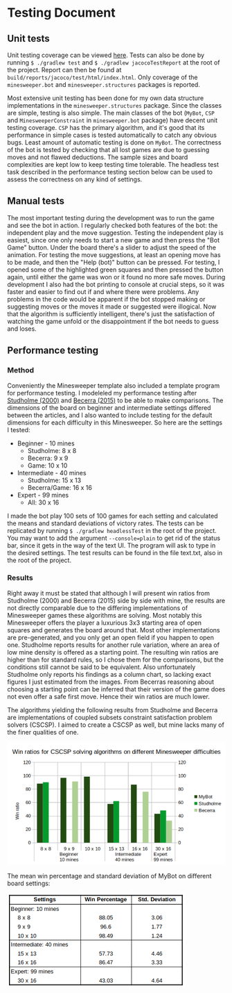 # Testing Document

## Unit tests

Unit testing coverage can be viewed [here](https://codecov.io/gh/maariaw/minesweeper-helper/tree/master/src/main/java/minesweeper). Tests can also be done by running `$ ./gradlew test` and `$ ./gradlew jacocoTestReport` at the root of the project. Report can then be found at `build/reports/jacoco/test/html/index.html`. Only coverage of the `minesweeper.bot` and `minesweeper.structures` packages is reported.

Most extensive unit testing has been done for my own data structure implementations in the `minesweeper.structures` package. Since the classes are simple, testing is also simple. The main classes of the bot (`MyBot`, `CSP` and `MinesweeperConstraint` in `minesweeper.bot` package) have decent unit testing coverage. `CSP` has the primary algorithm, and it's good that its performance in simple cases is tested automatically to catch any obvious bugs. Least amount of automatic testing is done on `MyBot`. The correctness of the bot is tested by checking that all lost games are due to guessing moves and not flawed deductions. The sample sizes and board complexities are kept low to keep testing time tolerable. The headless test task described in the performance testing section below can be used to assess the correctness on any kind of settings.

## Manual tests

The most important testing during the development was to run the game and see the bot in action. I regularly checked both features of the bot: the independent play and the move suggestion. Testing the independent play is easiest, since one only needs to start a new game and then press the "Bot Game" button. Under the board there's a slider to adjust the speed of the animation. For testing the move suggestions, at least an opening move has to be made, and then the "Help (bot)" button can be pressed. For testing, I opened some of the highlighted green squares and then pressed the button again, until either the game was won or it found no more safe moves. During development I also had the bot printing to console at crucial steps, so it was faster and easier to find out if and where there were problems. Any problems in the code would be apparent if the bot stopped making or suggesting moves or the moves it made or suggested were illogical. Now that the algorithm is sufficiently intelligent, there's just the satisfaction of watching the game unfold or the disappointment if the bot needs to guess and loses.

## Performance testing

### Method

Conveniently the Minesweeper template also included a template program for performance testing. I modeleled my performance testing after [Studholme (2000)](http://www.cs.toronto.edu/~cvs/minesweeper/minesweeper.pdf) and [Becerra (2015)](https://dash.harvard.edu/bitstream/handle/1/14398552/BECERRA-SENIORTHESIS-2015.pdf) to be able to make comparisons. The dimensions of the board on beginner and intermediate settings differed between the articles, and I also wanted to include testing for the default dimensions for each difficulty in this Minesweeper. So here are the settings I tested:

* Beginner - 10 mines
  * Studholme: 8 x 8
  * Becerra: 9 x 9
  * Game: 10 x 10
* Intermediate - 40 mines
  * Studholme: 15 x 13
  * Becerra/Game: 16 x 16
* Expert - 99 mines
  * All: 30 x 16

I made the bot play 100 sets of 100 games for each setting and calculated the means and standard deviations of victory rates. The tests can be replicated by running `$ ./gradlew headlessTest` in the root of the project. You may want to add the argument `--console=plain` to get rid of the status bar, since it gets in the way of the text UI. The program will ask to type in the desired settings. The test results can be found in the file text.txt, also in the root of the project.

### Results

Right away it must be stated that although I will present win ratios from Studholme (2000) and Becerra (2015) side by side with mine, the results are not directly comparable due to the differing implementations of Minesweeper games these algorithms are solving. Most notably this Minesweeper offers the player a luxurious 3x3 starting area of open squares and generates the board around that. Most other implementations are pre-generated, and you only get an open field if you happen to open one. Studholme reports results for another rule variation, where an area of low mine density is offered as a starting point. The resulting win ratios are higher than for standard rules, so I chose them for the comparisons, but the conditions still cannot be said to be equivalent. Also unfortunately Studholme only reports his findings as a column chart, so lacking exact figures I just estimated from the images. From Becerras reasoning about choosing a starting point can be inferred that their version of the game does not even offer a safe first move. Hence their win ratios are much lower.

The algorithms yielding the following results from Studholme and Becerra are implementations of coupled subsets constraint satisfaction problem solvers (CSCSP). I aimed to create a CSCSP as well, but mine lacks many of the finer qualities of one.

![Column chart](https://github.com/maariaw/minesweeper-helper/blob/master/documentation/images/comparison-figure.png)

The mean win percentage and standard deviation of MyBot on different board settings:

![Table](https://github.com/maariaw/minesweeper-helper/blob/master/documentation/images/mybot-table.png)
